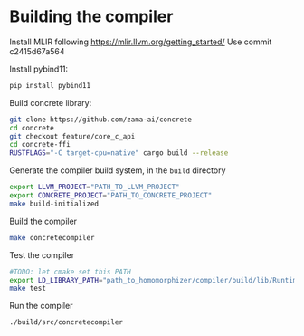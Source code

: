 # Building the compiler

Install MLIR following https://mlir.llvm.org/getting_started/
Use commit c2415d67a564

Install pybind11:

```sh
pip install pybind11
```

Build concrete library:

```sh
git clone https://github.com/zama-ai/concrete
cd concrete
git checkout feature/core_c_api
cd concrete-ffi
RUSTFLAGS="-C target-cpu=native" cargo build --release 
```

Generate the compiler build system, in the `build` directory

```sh
export LLVM_PROJECT="PATH_TO_LLVM_PROJECT"
export CONCRETE_PROJECT="PATH_TO_CONCRETE_PROJECT"
make build-initialized
```

Build the compiler

```sh
make concretecompiler
```

Test the compiler

```sh
#TODO: let cmake set this PATH
export LD_LIBRARY_PATH="path_to_homomorphizer/compiler/build/lib/Runtime/"
make test
```

Run the compiler

```sh
./build/src/concretecompiler
```
